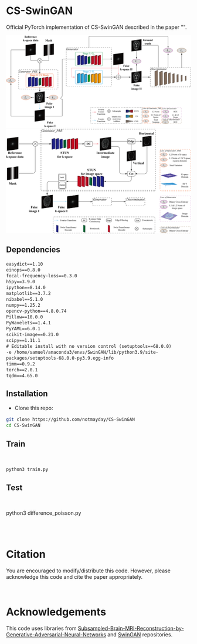 # CS-SwinGAN

Official PyTorch implementation of CS-SwinGAN described in the paper "".

<div align="center">
<img src="./asserts/framework.png" width="800px">
</div>

<div align="center">
<img src="./asserts/CS-Block.png" width="800px">
</div>

## Dependencies

```
easydict==1.10
einops==0.8.0
focal-frequency-loss==0.3.0
h5py==3.9.0
ipython==8.14.0
matplotlib==3.7.2
nibabel==5.1.0
numpy==1.25.2
opencv-python==4.8.0.74
Pillow==10.0.0
PyWavelets==1.4.1
PyYAML==6.0.1
scikit-image==0.21.0
scipy==1.11.1
# Editable install with no version control (setuptools==68.0.0)
-e /home/samuel/anaconda3/envs/SwinGAN/lib/python3.9/site-packages/setuptools-68.0.0-py3.9.egg-info
timm==0.9.2
torch==2.0.1
tqdm==4.65.0
```

## Installation
- Clone this repo:
```bash
git clone https://github.com/notmayday/CS-SwinGAN
cd CS-SwinGAN
```

## Train

<br />

```
python3 train.py 

```


## Test

<br />

python3 difference_poisson.py 

<br />
<br />


# Citation
You are encouraged to modify/distribute this code. However, please acknowledge this code and cite the paper appropriately.


<br />

# Acknowledgements

This code uses libraries from [Subsampled-Brain-MRI-Reconstruction-by-Generative-Adversarial-Neural-Networks](https://github.com/ItamarDavid/Subsampled-Brain-MRI-Reconstruction-by-Generative-Adversarial-Neural-Networks) and [SwinGAN](https://github.com/learnerzx/SwinGAN) repositories.
